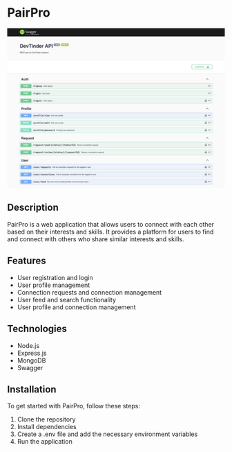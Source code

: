 # PairPro

![PairPro](./src/public/apis.png)

## Description

PairPro is a web application that allows users to connect with each other based on their interests and skills. It provides a platform for users to find and connect with others who share similar interests and skills.

## Features

- User registration and login
- User profile management
- Connection requests and connection management
- User feed and search functionality
- User profile and connection management

## Technologies

- Node.js
- Express.js
- MongoDB
- Swagger

## Installation

To get started with PairPro, follow these steps:

1. Clone the repository
2. Install dependencies
3. Create a .env file and add the necessary environment variables
4. Run the application
